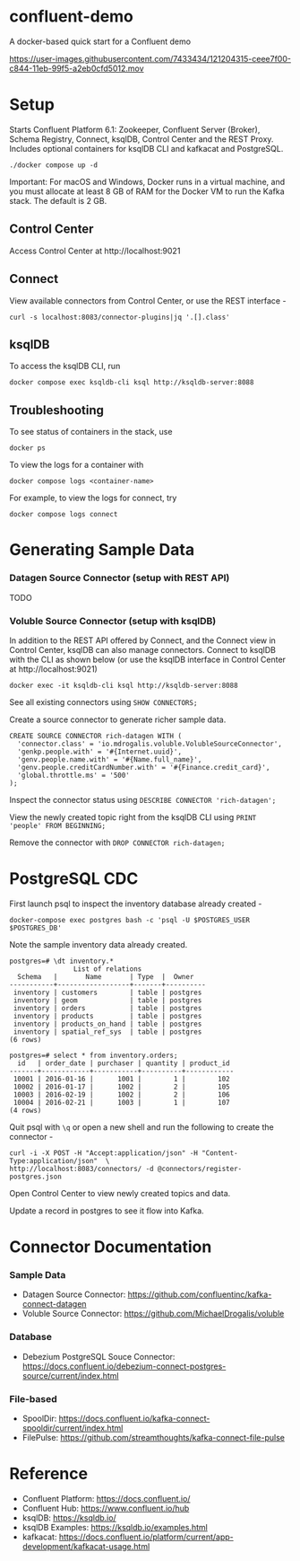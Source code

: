 # confluent-demo
A docker-based quick start for a Confluent demo

https://user-images.githubusercontent.com/7433434/121204315-ceee7f00-c844-11eb-99f5-a2eb0cfd5012.mov


# Setup

Starts Confluent Platform 6.1: Zookeeper, Confluent Server (Broker), Schema Registry, Connect, ksqlDB, Control Center and the REST Proxy. Includes optional containers for ksqlDB CLI and kafkacat and PostgreSQL.

`./docker compose up -d` 

Important: For macOS and Windows, Docker runs in a virtual machine, and you must allocate at least 8 GB of RAM for the Docker VM to run the Kafka stack. The default is 2 GB.


## Control Center

Access Control Center at http://localhost:9021


## Connect

View available connectors from Control Center, or use the REST interface -

`curl -s localhost:8083/connector-plugins|jq '.[].class'`

## ksqlDB

To access the ksqlDB CLI, run

`docker compose exec ksqldb-cli ksql http://ksqldb-server:8088`

## Troubleshooting

To see status of containers in the stack, use

`docker ps`

To view the logs for a container with 

`docker compose logs <container-name>`

For example, to view the logs for connect, try 

`docker compose logs connect`


# Generating Sample Data

### Datagen Source Connector (setup with REST API)

TODO

### Voluble Source Connector (setup with ksqlDB)

In addition to the REST API offered by Connect, and the Connect view in Control Center, ksqlDB can also manage connectors. Connect to ksqlDB with the CLI as shown below (or use the ksqlDB interface in Control Center at http://localhost:9021)

`docker exec -it ksqldb-cli ksql http://ksqldb-server:8088`

See all existing connectors using `SHOW CONNECTORS;`

Create a source connector to generate richer sample data.

```
CREATE SOURCE CONNECTOR rich-datagen WITH (
  'connector.class' = 'io.mdrogalis.voluble.VolubleSourceConnector',
  'genkp.people.with' = '#{Internet.uuid}',
  'genv.people.name.with' = '#{Name.full_name}',
  'genv.people.creditCardNumber.with' = '#{Finance.credit_card}',
  'global.throttle.ms' = '500'
);
```

Inspect the connector status using `DESCRIBE CONNECTOR 'rich-datagen';`

View the newly created topic right from the ksqlDB CLI using `PRINT 'people' FROM BEGINNING;`

Remove the connector with `DROP CONNECTOR rich-datagen;`


# PostgreSQL CDC

First launch psql to inspect the inventory database already created -

`docker-compose exec postgres bash -c 'psql -U $POSTGRES_USER $POSTGRES_DB'`

Note the sample inventory data already created. 

```
postgres=# \dt inventory.*
                List of relations
  Schema   |       Name       | Type  |  Owner
-----------+------------------+-------+----------
 inventory | customers        | table | postgres
 inventory | geom             | table | postgres
 inventory | orders           | table | postgres
 inventory | products         | table | postgres
 inventory | products_on_hand | table | postgres
 inventory | spatial_ref_sys  | table | postgres
(6 rows)

postgres=# select * from inventory.orders;
  id   | order_date | purchaser | quantity | product_id
-------+------------+-----------+----------+------------
 10001 | 2016-01-16 |      1001 |        1 |        102
 10002 | 2016-01-17 |      1002 |        2 |        105
 10003 | 2016-02-19 |      1002 |        2 |        106
 10004 | 2016-02-21 |      1003 |        1 |        107
(4 rows)
```

Quit psql with `\q` or open a new shell and run the following to create the connector -

```
curl -i -X POST -H "Accept:application/json" -H "Content-Type:application/json"  \
http://localhost:8083/connectors/ -d @connectors/register-postgres.json
```


Open Control Center to view newly created topics and data. 

Update a record in postgres to see it flow into Kafka.


# Connector Documentation

### Sample Data

* Datagen Source Connector: https://github.com/confluentinc/kafka-connect-datagen
* Voluble Source Connector: https://github.com/MichaelDrogalis/voluble

### Database
* Debezium PostgreSQL Souce Connector: https://docs.confluent.io/debezium-connect-postgres-source/current/index.html

### File-based

* SpoolDir: https://docs.confluent.io/kafka-connect-spooldir/current/index.html
* FilePulse: https://github.com/streamthoughts/kafka-connect-file-pulse


# Reference

* Confluent Platform: https://docs.confluent.io/
* Confluent Hub: https://www.confluent.io/hub
* ksqlDB: https://ksqldb.io/
* ksqlDB Examples: https://ksqldb.io/examples.html
* kafkacat: https://docs.confluent.io/platform/current/app-development/kafkacat-usage.html
